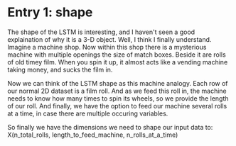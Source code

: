 # Entry 1: shape
The shape of the LSTM is interesting, and I haven't seen a good explaination
 of why it is a 3-D object. Well, I think I finally understand. Imagine a 
machine shop. Now within this shop there is a mysterious machine with multiple
openings the size of match boxes. Beside it are rolls of 
old timey film. When you spin it up, it almost acts like a 
vending machine taking money, and sucks the film in.


Now we can think of the LSTM shape as this machine analogy. Each row of our 
normal 2D dataset is a film roll. And as we feed this roll in, the machine
needs to know how many times to spin its wheels, so we provide the length
of our roll. And finally, we have the option to feed our machine several rolls
at a time, in case there are multiple occuring variables. 


So finally we have the dimensions we need to shape our input data to:<br>
X(n_total_rolls, length_to_feed_machine, n_rolls_at_a_time) 
